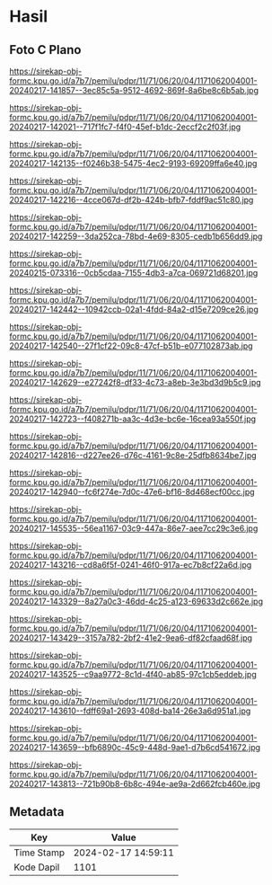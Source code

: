 # Hasil

## Foto C Plano

https://sirekap-obj-formc.kpu.go.id/a7b7/pemilu/pdpr/11/71/06/20/04/1171062004001-20240217-141857--3ec85c5a-9512-4692-869f-8a6be8c6b5ab.jpg

https://sirekap-obj-formc.kpu.go.id/a7b7/pemilu/pdpr/11/71/06/20/04/1171062004001-20240217-142021--717f1fc7-f4f0-45ef-b1dc-2eccf2c2f03f.jpg

https://sirekap-obj-formc.kpu.go.id/a7b7/pemilu/pdpr/11/71/06/20/04/1171062004001-20240217-142135--f0246b38-5475-4ec2-9193-69209ffa6e40.jpg

https://sirekap-obj-formc.kpu.go.id/a7b7/pemilu/pdpr/11/71/06/20/04/1171062004001-20240217-142216--4cce067d-df2b-424b-bfb7-fddf9ac51c80.jpg

https://sirekap-obj-formc.kpu.go.id/a7b7/pemilu/pdpr/11/71/06/20/04/1171062004001-20240217-142259--3da252ca-78bd-4e69-8305-cedb1b656dd9.jpg

https://sirekap-obj-formc.kpu.go.id/a7b7/pemilu/pdpr/11/71/06/20/04/1171062004001-20240215-073316--0cb5cdaa-7155-4db3-a7ca-069721d68201.jpg

https://sirekap-obj-formc.kpu.go.id/a7b7/pemilu/pdpr/11/71/06/20/04/1171062004001-20240217-142442--10942ccb-02a1-4fdd-84a2-d15e7209ce26.jpg

https://sirekap-obj-formc.kpu.go.id/a7b7/pemilu/pdpr/11/71/06/20/04/1171062004001-20240217-142540--27f1cf22-09c8-47cf-b51b-e077102873ab.jpg

https://sirekap-obj-formc.kpu.go.id/a7b7/pemilu/pdpr/11/71/06/20/04/1171062004001-20240217-142629--e27242f8-df33-4c73-a8eb-3e3bd3d9b5c9.jpg

https://sirekap-obj-formc.kpu.go.id/a7b7/pemilu/pdpr/11/71/06/20/04/1171062004001-20240217-142723--f408271b-aa3c-4d3e-bc6e-16cea93a550f.jpg

https://sirekap-obj-formc.kpu.go.id/a7b7/pemilu/pdpr/11/71/06/20/04/1171062004001-20240217-142816--d227ee26-d76c-4161-9c8e-25dfb8634be7.jpg

https://sirekap-obj-formc.kpu.go.id/a7b7/pemilu/pdpr/11/71/06/20/04/1171062004001-20240217-142940--fc6f274e-7d0c-47e6-bf16-8d468ecf00cc.jpg

https://sirekap-obj-formc.kpu.go.id/a7b7/pemilu/pdpr/11/71/06/20/04/1171062004001-20240217-145535--56ea1167-03c9-447a-86e7-aee7cc29c3e6.jpg

https://sirekap-obj-formc.kpu.go.id/a7b7/pemilu/pdpr/11/71/06/20/04/1171062004001-20240217-143216--cd8a6f5f-0241-46f0-917a-ec7b8cf22a6d.jpg

https://sirekap-obj-formc.kpu.go.id/a7b7/pemilu/pdpr/11/71/06/20/04/1171062004001-20240217-143329--8a27a0c3-46dd-4c25-a123-69633d2c662e.jpg

https://sirekap-obj-formc.kpu.go.id/a7b7/pemilu/pdpr/11/71/06/20/04/1171062004001-20240217-143429--3157a782-2bf2-41e2-9ea6-df82cfaad68f.jpg

https://sirekap-obj-formc.kpu.go.id/a7b7/pemilu/pdpr/11/71/06/20/04/1171062004001-20240217-143525--c9aa9772-8c1d-4f40-ab85-97c1cb5eddeb.jpg

https://sirekap-obj-formc.kpu.go.id/a7b7/pemilu/pdpr/11/71/06/20/04/1171062004001-20240217-143610--fdff69a1-2693-408d-ba14-26e3a6d951a1.jpg

https://sirekap-obj-formc.kpu.go.id/a7b7/pemilu/pdpr/11/71/06/20/04/1171062004001-20240217-143659--bfb6890c-45c9-448d-9ae1-d7b6cd541672.jpg

https://sirekap-obj-formc.kpu.go.id/a7b7/pemilu/pdpr/11/71/06/20/04/1171062004001-20240217-143813--721b90b8-6b8c-494e-ae9a-2d662fcb460e.jpg


## Metadata

| Key        | Value               |
| ---------- | ------------------- |
| Time Stamp | 2024-02-17 14:59:11 |
| Kode Dapil | 1101                |



